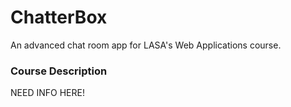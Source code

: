 ChatterBox
=====

An advanced chat room app for LASA's Web Applications course.


### Course Description
NEED INFO HERE!